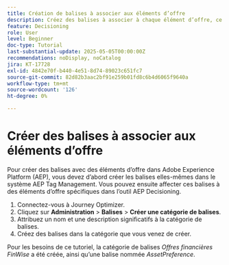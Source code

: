 ```yaml
---
title: Création de balises à associer aux éléments d’offre
description: Créez des balises à associer à chaque élément d’offre, ce qui facilite la recherche, le filtrage et l’application de règles ou de stratégies lors de la personnalisation et de la prise de décision.
feature: Decisioning
role: User
level: Beginner
doc-type: Tutorial
last-substantial-update: 2025-05-05T00:00:00Z
recommendations: noDisplay, noCatalog
jira: KT-17728
exl-id: 4842e70f-b440-4e51-8d74-89023c651fc7
source-git-commit: 82d82b3aac2bf91e259b01fd8c6b4d6065f9640a
workflow-type: tm+mt
source-wordcount: '126'
ht-degree: 0%

---
```


# Créer des balises à associer aux éléments d’offre

Pour créer des balises avec des éléments d’offre dans Adobe Experience Platform (AEP), vous devez d’abord créer les balises elles-mêmes dans le système AEP Tag Management. Vous pouvez ensuite affecter ces balises à des éléments d’offre spécifiques dans l’outil AEP Decisioning.

1. Connectez-vous à Journey Optimizer.
1. Cliquez sur **Administration** > **Balises** > **Créer une catégorie de balises**.
1. Attribuez un nom et une description significatifs à la catégorie de balises.
1. Créez des balises dans la catégorie que vous venez de créer.

Pour les besoins de ce tutoriel, la catégorie de balises _Offres financières FinWise_ a été créée, ainsi qu’une balise nommée _AssetPreference_.
